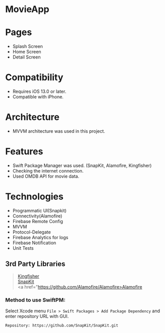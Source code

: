 # MovieApp

# Pages
- Splash Screen
- Home Screen
- Detail Screen

# Compatibility
- Requires iOS 13.0 or later. 
- Compatible with iPhone.

# Architecture
- MVVM architecture was used in this project.

# Features
- Swift Package Manager was used. (SnapKit, Alamofire, Kingfisher)
- Checking the internet connection.
- Used OMDB API for movie data.

# Technologies
- Programmatic UI(Snapkit)
- Connectivity(Alamofire)
- Firebase Remote Config
- MVVM
- Protocol-Delegate
- Firebase Analytics for logs
- Firebase Notification
- Unit Tests

## 3rd Party Libraries
> <a href="https://github.com/onevcat/Kingfisher">Kingfisher</a>\
> <a href="https://github.com/SnapKit/SnapKit">SnapKit</a>\
> <a href="https://github.com/Alamofire/Alamofire>Alamofire</a>

### Method to use SwiftPM:
Select Xcode menu `File > Swift Packages > Add Package Dependency` and enter repository URL with GUI.  
```
Repository: https://github.com/SnapKit/SnapKit.git
```
